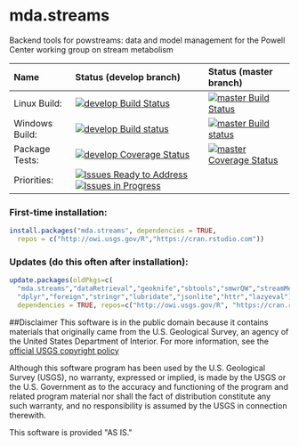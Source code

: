 mda.streams
===========

Backend tools for powstreams: data and model management for the Powell Center working group on stream metabolism

| Name       | Status (develop branch)   |  Status (master branch) |
| :------------ |:-------------|:-------------| 
| Linux Build: | [![develop Build Status](https://travis-ci.org/USGS-R/mda.streams.svg?branch=develop)](https://travis-ci.org/USGS-R/mda.streams/branches)  | [![master Build Status](https://travis-ci.org/USGS-R/mda.streams.svg?branch=master)](https://travis-ci.org/USGS-R/mda.streams/branches) |
| Windows Build: | [![develop Build status](https://ci.appveyor.com/api/projects/status/d87dfg4fu7wwiuo7/branch/develop?svg=true)](https://ci.appveyor.com/project/jread-usgs/mda.streams/branch/develop) | [![master Build status](https://ci.appveyor.com/api/projects/status/d87dfg4fu7wwiuo7/branch/master?svg=true)](https://ci.appveyor.com/project/jread-usgs/mda.streams/branch/master) |  
| Package Tests: | [![develop Coverage Status](https://coveralls.io/repos/github/USGS-R/mda.streams/badge.svg?branch=develop)](https://coveralls.io/github/USGS-R/mda.streams?branch=develop) | [![master Coverage Status](https://coveralls.io/repos/github/USGS-R/mda.streams/badge.svg?branch=master)](https://coveralls.io/github/USGS-R/mda.streams?branch=master) |  
| Priorities: | [![Issues Ready to Address](https://badge.waffle.io/USGS-R/mda.streams.png?label=ready&title=Ready)](https://waffle.io/USGS-R/mda.streams) [![Issues in Progress](https://badge.waffle.io/USGS-R/mda.streams.png?label=In%20Progress&title=In%20Progress)](https://waffle.io/USGS-R/mda.streams)| |

### First-time installation:
```r
install.packages("mda.streams", dependencies = TRUE, 
  repos = c("http://owi.usgs.gov/R","https://cran.rstudio.com"))
```
### Updates (do this often after installation):
```r
update.packages(oldPkgs=c(
  "mda.streams","dataRetrieval","geoknife","sbtools","smwrQW","streamMetabolizer","unitted",
  "dplyr","foreign","stringr","lubridate","jsonlite","httr","lazyeval"),
  dependencies = TRUE, repos=c("http://owi.usgs.gov/R", "https://cran.rstudio.com"))
```

##Disclaimer
This software is in the public domain because it contains materials that originally came from the U.S. Geological Survey, an agency of the United States Department of Interior. For more information, see the [official USGS copyright policy](http://www.usgs.gov/visual-id/credit_usgs.html#copyright/ "official USGS copyright policy")

Although this software program has been used by the U.S. Geological Survey (USGS), no warranty, expressed or implied, is made by the USGS or the U.S. Government as to the accuracy and functioning of the program and related program material nor shall the fact of distribution constitute any such warranty, and no responsibility is assumed by the USGS in connection therewith.

This software is provided "AS IS."
